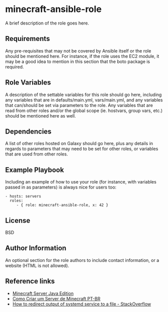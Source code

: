 minecraft-ansible-role
=========

A brief description of the role goes here.

Requirements
------------

Any pre-requisites that may not be covered by Ansible itself or the role should
be mentioned here. For instance, if the role uses the EC2 module, it may be a
good idea to mention in this section that the boto package is required.

Role Variables
--------------

A description of the settable variables for this role should go here, including
any variables that are in defaults/main.yml, vars/main.yml, and any variables
that can/should be set via parameters to the role. Any variables that are read
from other roles and/or the global scope (ie. hostvars, group vars, etc.) should
be mentioned here as well.

Dependencies
------------

A list of other roles hosted on Galaxy should go here, plus any details in
regards to parameters that may need to be set for other roles, or variables that
are used from other roles.

Example Playbook
----------------

Including an example of how to use your role (for instance, with variables
passed in as parameters) is always nice for users too:

    - hosts: servers
      roles:
         - { role: minecraft-ansible-role, x: 42 }

License
-------

BSD

Author Information
------------------

An optional section for the role authors to include contact information, or a
website (HTML is not allowed).

Reference links
---------------

- [Minecraft Server Java Edition](https://www.minecraft.net/pt-br/download/server/)
- [Como Criar um Server de Minecraft PT-BR](https://www.hostinger.com.br/tutoriais/como-instalar-minecraft-server-no-centos-7/)
- [How to redirect output of systemd service to a file - StackOverflow](https://stackoverflow.com/questions/37585758/how-to-redirect-output-of-systemd-service-to-a-file)
